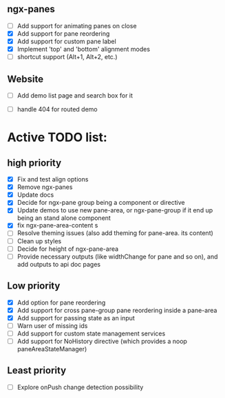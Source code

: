 ## ngx-panes
- [ ] Add support for animating panes on close
- [x] Add support for pane reordering
- [x] Add support for custom pane label
- [x] Implement 'top' and 'bottom' alignment modes
- [ ] shortcut support (Alt+1, Alt+2, etc.)

## Website
- [ ] Add demo list page and search box for it
- [ ] handle 404 for routed demo



# Active TODO list:
## high priority
- [x] Fix and test align options
- [x] Remove ngx-panes
- [x] Update docs
- [x] Decide for ngx-pane group being a component or directive
- [x] Update demos to use new pane-area, or ngx-pane-group if it end up being an stand alone component
- [x] fix ngx-pane-area-content s
- [ ] Resolve theming issues (also add theming for pane-area. its content)
- [ ] Clean up styles
- [ ] Decide for height of ngx-pane-area
- [ ] Provide necessary outputs (like widthChange for pane and so on), and add outputs to api doc pages

## Low priority
- [x] Add option for pane reordering
- [x] Add support for cross pane-group pane reordering inside a pane-area
- [x] Add support for passing state as an input
- [ ] Warn user of missing ids
- [ ] Add support for custom state management services
- [ ] Add support for NoHistory directive (which provides a noop paneAreaStateManager)

## Least priority
- [ ] Explore onPush change detection possibility

